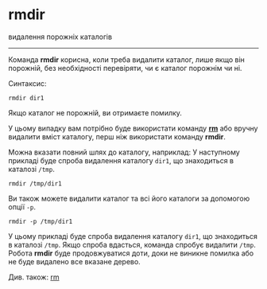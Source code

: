 # rmdir

видалення порожніх каталогів

---

Команда **rmdir** корисна, коли треба видалити каталог, лише якщо він порожній, без необхідності перевіряти, чи є каталог порожнім чи ні.

Синтаксис:

    rmdir dir1

Якщо каталог не порожній, ви отримаєте помилку.

У цьому випадку вам потрібно буде використати команду **[rm](../rm)** або вручну видалити вміст каталогу, перш ніж використати команду **rmdir**.

Можна вказати повний шлях до каталогу, наприклад:
У наступному прикладі буде спроба видалення каталогу `dir1`, що знаходиться в каталозі `/tmp`.

    rmdir /tmp/dir1

Ви також можете видалити каталог та всі його каталоги за допомогою опції `-p`.

    rmdir -p /tmp/dir1

У цьому прикладі буде спроба видалення каталогу `dir1`, що знаходиться в каталозі `/tmp`. Якщо спроба вдасться, команда спробує видалити `/tmp`. Робота **rmdir** буде продовжуватися доти, доки не виникне помилка або не буде видалено все вказане дерево.

Див. також: [rm](../rm)
